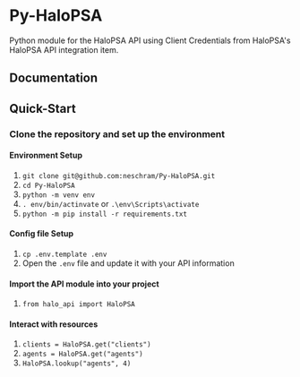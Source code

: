 # Py-HaloPSA

Python module for the HaloPSA API using Client Credentials from HaloPSA's HaloPSA API integration item.

## Documentation

## Quick-Start

### Clone the repository and set up the environment

#### Environment Setup

1. `git clone git@github.com:neschram/Py-HaloPSA.git`
2. `cd Py-HaloPSA`
3. `python -m venv env`
4. `. env/bin/actinvate` or `.\env\Scripts\activate`
5. `python -m pip install -r requirements.txt`

#### Config file Setup

1. `cp .env.template .env`
2. Open the `.env` file and update it with your API information

#### Import the API module into your project

1. `from halo_api import HaloPSA`

#### Interact with resources

1. `clients = HaloPSA.get("clients")`
2. `agents = HaloPSA.get("agents")`
3. `HaloPSA.lookup("agents", 4)`
